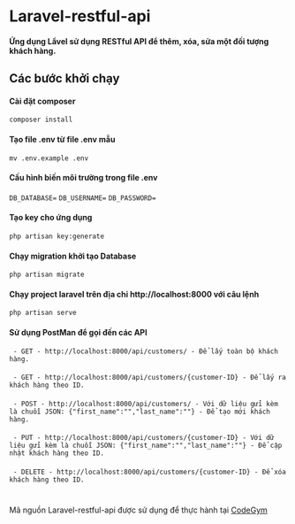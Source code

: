 # Laravel-restful-api
#### Ứng dụng Lẩvel sử dụng RESTful API để thêm, xóa, sửa một đối tượng khách hàng.
## Các bước khởi chạy

#### Cài đặt composer
``composer install``

#### Tạo file .env từ file .env mẫu
``mv .env.example .env``

#### Cấu hình biến môi trường trong file .env
``DB_DATABASE=``
``DB_USERNAME=``
``DB_PASSWORD= ``

#### Tạo key cho ứng dụng
``php artisan key:generate``

#### Chạy migration khởi tạo Database 
``php artisan migrate``

#### Chạy project laravel trên địa chỉ http://localhost:8000 với câu lệnh
``php artisan serve``

#### Sử dụng PostMan để gọi đến các API
`` - GET - http://localhost:8000/api/customers/ - Để lấy toàn bộ khách hàng.``
####
`` - GET - http://localhost:8000/api/customers/{customer-ID} - Để lấy ra khách hàng theo ID.``
####
`` - POST - http://localhost:8000/api/customers/ - Với dữ liệu gửi kèm là chuỗi JSON: {"first_name":"","last_name":""} - Để tạo mới khách hàng.``
####
`` - PUT - http://localhost:8000/api/customers/{customer-ID} - Với dữ liệu gửi kèm là chuỗi JSON: {"first_name":"","last_name":""} - Để cập nhật khách hàng theo ID.``
####
`` - DELETE - http://localhost:8000/api/customers/{customer-ID} - Để xóa khách hàng theo ID.``
# 
Mã nguồn Laravel-restful-api được sử dụng để thực hành tại [CodeGym](https://codegym.vn)
